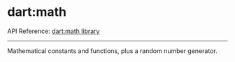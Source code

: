 # dart:math

API Reference: [dart:math library](https://api.dartlang.org/apidocs/channels/stable/dartdoc-viewer/dart-math) 

---

Mathematical constants and functions, plus a random number generator.

